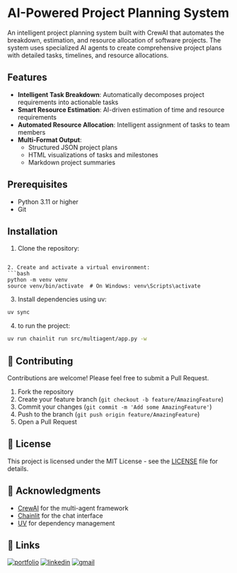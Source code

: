 # AI-Powered Project Planning System

An intelligent project planning system built with CrewAI that automates the breakdown, estimation, and resource allocation of software projects. The system uses specialized AI agents to create comprehensive project plans with detailed tasks, timelines, and resource allocations.

## Features

- **Intelligent Task Breakdown**: Automatically decomposes project requirements into actionable tasks
- **Smart Resource Estimation**: AI-driven estimation of time and resource requirements
- **Automated Resource Allocation**: Intelligent assignment of tasks to team members
- **Multi-Format Output**:
  - Structured JSON project plans
  - HTML visualizations of tasks and milestones
  - Markdown project summaries

## Prerequisites

- Python 3.11 or higher
- Git

## Installation

1. Clone the repository:
```

2. Create and activate a virtual environment:
```bash
python -m venv venv
source venv/bin/activate  # On Windows: venv\Scripts\activate
```

3. Install dependencies using uv:
```bash
uv sync
```

4. to run the project:
```bash
uv run chainlit run src/multiagent/app.py -w
```
## 🤝 Contributing

Contributions are welcome! Please feel free to submit a Pull Request.

1. Fork the repository
2. Create your feature branch (`git checkout -b feature/AmazingFeature`)
3. Commit your changes (`git commit -m 'Add some AmazingFeature'`)
4. Push to the branch (`git push origin feature/AmazingFeature`)
5. Open a Pull Request

## 📝 License

This project is licensed under the MIT License - see the [LICENSE](LICENSE) file for details.

## 🙏 Acknowledgments

- [CrewAI](https://docs.crewai.com/introduction) for the multi-agent framework
- [Chainlit](https://docs.chainlit.io/get-started/overview) for the chat interface
- [UV](https://docs.astral.sh/uv/) for dependency management
## 🔗 Links
[![portfolio](https://img.shields.io/badge/my_portfolio-000?style=for-the-badge&logo=ko-fi&logoColor=white)](https://portfolio-woad-sigma-11.vercel.app/)
[![linkedin](https://img.shields.io/badge/linkedin-0A66C2?style=for-the-badge&logo=linkedin&logoColor=white)](https://www.linkedin.com/in/ajmal-ai-engineer/)
[![gmail](https://img.shields.io/badge/gmail-f44336?style=for-the-badge&logo=twitter&logoColor=white)](aknizamani@gmail.com)